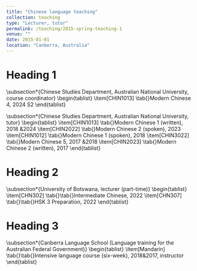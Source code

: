 ```yaml
---
title: "Chinese language teaching"
collection: teaching
type: "Lecturer, tutor"
permalink: /teaching/2015-spring-teaching-1
venue: ""
date: 2015-01-01
location: "Canberra, Australia"
---
```


Heading 1
======
\subsection*{Chinese Studies Department, Australian National University, course coordinator}
    \begin{tablist}
        \item[CHIN1013] \tab{}Modern Chinese 4, 2024 S2
\end{tablist}

\subsection*{Chinese Studies Department, Australian National University, tutor}
    \begin{tablist}
        \item[CHIN1013] \tab{}Modern Chinese 1 (written), 2018 \&2024
        \item[CHIN2022] \tab{}Modern Chinese 2 (spoken), 2023
        \item[CHIN1012] \tab{}Modern Chinese 1 (spoken), 2018
        \item[CHIN3022] \tab{}Modern Chinese 5, 2017 \&2018
        \item[CHIN2023] \tab{}Modern Chinese 2 (written), 2017
\end{tablist}


Heading 2
======  
\subsection*{University of Botswana, lecturer (part-time)}
\begin{tablist}
        \item[CHN302] \tab{}\tab{}Intermediate Chinese, 2022
        \item[CHN307] \tab{}\tab{}HSK 3 Preparation, 2022
\end{tablist}

      
Heading 3
======    
\subsection*{Canberra Language School (Language training for the Australian Federal Government)}
\begin{tablist}
        \item[Mandarin] \tab{}\tab{}Intensive language course (six-week), 2018\&2017, instructor
\end{tablist}
